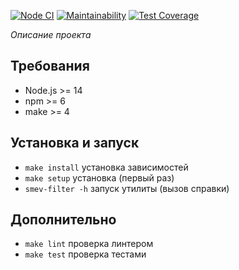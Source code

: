 [![Node CI](https://github.com/dzencot/smev-filter/workflows/Node%20CI/badge.svg)](https://github.com/dzencot/smev-filter/actions)
[![Maintainability](https://api.codeclimate.com/v1/badges/dfc50c2d88cd46d069c1/maintainability)](https://codeclimate.com/github/dzencot/smev-filter/maintainability)
[![Test Coverage](https://api.codeclimate.com/v1/badges/dfc50c2d88cd46d069c1/test_coverage)](https://codeclimate.com/github/dzencot/smev-filter/test_coverage)

*Описание проекта*

## Требования

* Node.js >= 14
* npm >= 6
* make >= 4

## Установка и запуск

* `make install` установка зависимостей
* `make setup` установка (первый раз)
* `smev-filter -h` запуск утилиты (вызов справки)

## Дополнительно

* `make lint` проверка линтером
* `make test` проверка тестами
